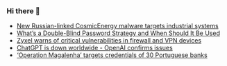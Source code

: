 ### Hi there 👋

<!--START_SECTION:feed-->
* [New Russian-linked CosmicEnergy malware targets industrial systems](https://www.bleepingcomputer.com/news/security/new-russian-linked-cosmicenergy-malware-targets-industrial-systems/)
* [What’s a Double-Blind Password Strategy and When Should It Be Used](https://www.bleepingcomputer.com/news/security/whats-a-double-blind-password-strategy-and-when-should-it-be-used/)
* [Zyxel warns of critical vulnerabilities in firewall and VPN devices](https://www.bleepingcomputer.com/news/security/zyxel-warns-of-critical-vulnerabilities-in-firewall-and-vpn-devices/)
* [ChatGPT is down worldwide - OpenAI confirms issues](https://www.bleepingcomputer.com/news/technology/chatgpt-is-down-worldwide-openai-confirms-issues/)
* [‘Operation Magalenha’ targets credentials of 30 Portuguese banks](https://www.bleepingcomputer.com/news/security/operation-magalenha-targets-credentials-of-30-portuguese-banks/)
<!--END_SECTION:feed-->

<!--
**frankenk/frankenk** is a ✨ _special_ ✨ repository because its `README.md` (this file) appears on your GitHub profile.

Here are some ideas to get you started:

- 🔭 I’m currently working on ...
- 🌱 I’m currently learning ...
- 👯 I’m looking to collaborate on ...
- 🤔 I’m looking for help with ...
- 💬 Ask me about ...
- 📫 How to reach me: ...
- 😄 Pronouns: ...
- ⚡ Fun fact: ...
-->



